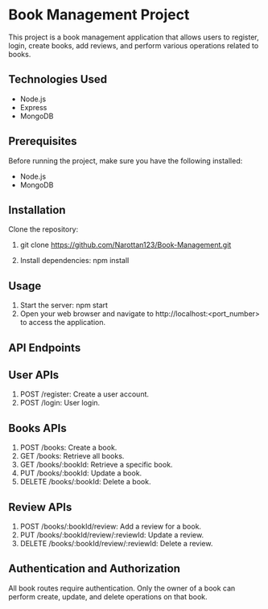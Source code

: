 # Book Management Project

This project is a book management application that allows users to register, login, create books, add reviews, and perform various operations related to books.

## Technologies Used

- Node.js
- Express
- MongoDB

## Prerequisites

Before running the project, make sure you have the following installed:

- Node.js
- MongoDB

## Installation

 Clone the repository:

 1.  git clone https://github.com/Narottan123/Book-Management.git

 2. Install dependencies:  npm install

## Usage

1. Start the server:  npm start
2. Open your web browser and navigate to http://localhost:<port_number> to access the application.

## API Endpoints

## User APIs

1. POST /register: Create a user account.
2. POST /login: User login.

## Books APIs

1. POST /books: Create a book.
2. GET /books: Retrieve all books.
3. GET /books/:bookId: Retrieve a specific book.
4. PUT /books/:bookId: Update a book.
5. DELETE /books/:bookId: Delete a book.

## Review APIs

1. POST /books/:bookId/review: Add a review for a book.
2. PUT /books/:bookId/review/:reviewId: Update a review.
3. DELETE /books/:bookId/review/:reviewId: Delete a review.

## Authentication and Authorization

All book routes require authentication.
Only the owner of a book can perform create, update, and delete operations on that book.






